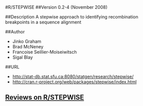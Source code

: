 #R/STEPWISE
##Version
0.2-4 (November 2008)

##Description
A stepwise approach to identifying recombination breakpoints in a sequence alignment

##Author
* Jinko Graham
* Brad McNeney
* Francoise Seillier-Moiseiwitsch
* Sigal Blay

##URL
* http://stat-db.stat.sfu.ca:8080/statgen/research/stepwise/
* http://cran.r-project.org/web/packages/stepwise/index.html


## [Reviews on R/STEPWISE](https://github.com/gaow/genetic-analysis-software/issues/487)